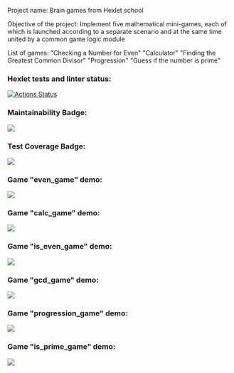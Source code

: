 Project name:
Brain games from Hexlet school

Objective of the project:
Implement five mathematical mini-games, each of which is launched according to a separate scenario and at the same time united by a common game logic module

List of games:
"Checking a Number for Even"
"Calculator"
"Finding the Greatest Common Divisor"
"Progression"
"Guess if the number is prime"

### Hexlet tests and linter status:
[![Actions Status](https://github.com/Dosegaev/python-project-49/workflows/hexlet-check/badge.svg)](https://github.com/Dosegaev/python-project-49/actions)

### Maintainability Badge:
<a href="https://codeclimate.com/github/Dosegaev/python-project-49/maintainability"><img src="https://api.codeclimate.com/v1/badges/4ff21ef602080a2d7c7c/maintainability" /></a>

### Test Coverage Badge:
<a href="https://codeclimate.com/github/Dosegaev/python-project-49/test_coverage"><img src="https://api.codeclimate.com/v1/badges/4ff21ef602080a2d7c7c/test_coverage" /></a>

### Game "even_game" demo:
<a href="https://asciinema.org/a/qqKG4KScF53MOh7m43MHD4OFV" target="_blank"><img src="https://asciinema.org/a/qqKG4KScF53MOh7m43MHD4OFV.svg" /></a>

### Game "calc_game" demo:
<a href="https://asciinema.org/a/yaBDxDtKuyz3fu8nOphewwLRl" target="_blank"><img src="https://asciinema.org/a/yaBDxDtKuyz3fu8nOphewwLRl.svg" /></a>

### Game "is_even_game" demo:
<a href="https://asciinema.org/a/wTMLSbS6aW53bddIHpdnUj4j6" target="_blank"><img src="https://asciinema.org/a/wTMLSbS6aW53bddIHpdnUj4j6.svg" /></a>

### Game "gcd_game" demo:
<a href="https://asciinema.org/a/IDRwCwUaACqCxhU1GBZyxi5Ts" target="_blank"><img src="https://asciinema.org/a/IDRwCwUaACqCxhU1GBZyxi5Ts.svg" /></a>

### Game "progression_game" demo:
<a href="https://asciinema.org/a/s1xWJOVQrjGCX0cusX8PJjSpd" target="_blank"><img src="https://asciinema.org/a/s1xWJOVQrjGCX0cusX8PJjSpd.svg" /></a>

### Game "is_prime_game" demo:
<a href="https://asciinema.org/a/K0dTmkAKiKiDszrNwpymqnWHV" target="_blank"><img src="https://asciinema.org/a/K0dTmkAKiKiDszrNwpymqnWHV.svg" /></a>

